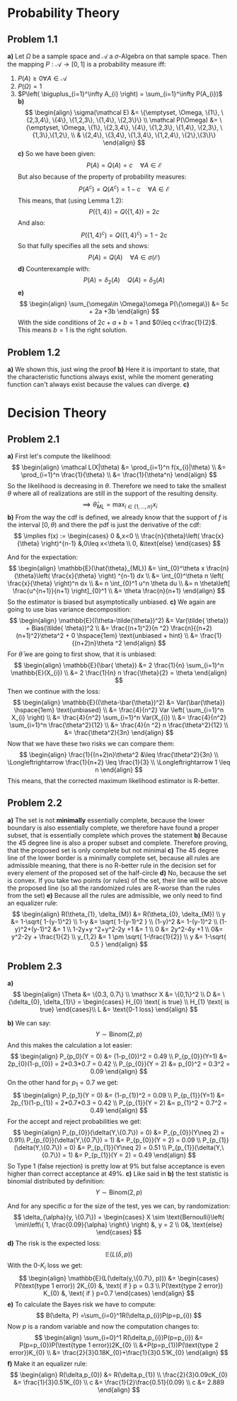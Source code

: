# Probability Theory
## Problem 1.1
**a)**
Let $\Omega$ be a sample space and $\mathcal A$ a $\sigma$-Algebra on that sample space. Then the mapping $P: \mathcal{A}\to [0,1]$  is a probability measure iff:
1. $P(A) \geq 0 \forall A\in \mathcal{A}$
2. $P(\Omega) = 1$
3. $P\left( \biguplus_{i=1}^\infty A_{i}  \right) = \sum_{i=1}^\infty P(A_{i})$
**b)**
$$
\begin{align}
\sigma(\mathcal E) &= \{\emptyset, \Omega, \{1\}, \{2,3,4\}, \{4\}, \{1,2,3\}, \{1,4\}, \{2,3\}\} \\
\mathcal P(\Omega) &= \{\emptyset, \Omega, \{1\}, \{2,3,4\}, \{4\}, \{1,2,3\}, \{1,4\}, \{2,3\}, \{1,3\},\{1,2\}, \\
& \{2,4\}, \{3,4\}, \{1,3,4\}, \{1,2,4\}, \{2\},\{3\}\}
\end{align}
$$
**c)**
So we have been given:
$$
P(A) = Q(A) = c \hspace{1em} \forall A\in \mathcal E
$$
But also because of the property of probability measures:
$$
P(A^c) = Q(A^c) = 1-c \hspace{1em} \forall A\in\mathcal E
$$
This means, that (using Lemma 1.2): 
$$
P(\{1,4\}) = Q(\{1,4\}) = 2c
$$
And also:
$$
P(\{1,4\}^c) = Q(\{1,4\}^c) = 1-2c
$$
So that fully specifies all the sets and shows:
$$
P(A) = Q(A) \hspace{1em} \forall A\in \sigma(\mathcal E)
$$
**d)**
Counterexample with:
$$
P(A) = \delta_{2}(A)\hspace{1em} Q(A)= \delta_{3}(A)
$$
**e)**
$$
\begin{align}
\sum_{\omega\in \Omega}\omega P(\{\omega\}) &= 5c + 2a +3b
\end{align}
$$
With the side conditions of $2c + a +b = 1$ and $0\leq c<\frac{1}{2}$. This means $b=1$ is the right solution. 
## Problem 1.2
**a)**
We shown this, just wing the proof
**b)**
Here it is important to state, that the characteristic functions always exist, while the moment generating function can't always exist because the values can diverge.
**c)**

# Decision Theory
## Problem 2.1
**a)**
First let's compute the likelihood:
$$
\begin{align}
\mathcal L(X|\theta) &= \prod_{i=1}^n f(x_{i}|\theta) \\
&= \prod_{i=1}^n \frac{1}{\theta} \\
&= \frac{1}{\theta^n}
\end{align}
$$
So the likelihood is decreasing in $\theta$. Therefore we need to take the smallest $\theta$ where all of realizations are still in the support of the resulting density.
$$
\implies  \hat{\theta}_{ML} = \max_{i\in\{1,\dots,n\}}x_{i}
$$
**b)**
From the way the cdf is defined, we already know that the support of $f$ is the interval $[0,\theta)$ and there the pdf is just the derivative of the cdf:
$$
\implies f(x) := \begin{cases}
0 &,x<0 \\
\frac{n}{\theta}\left( \frac{x}{\theta} \right)^{n-1} &,0\leq x<\theta  \\
0, &\text{else} 
\end{cases}
$$

And for the expectation:
$$
\begin{align}
\mathbb{E}(\hat{\theta}_{ML}) &= \int_{0}^\theta x  \frac{n}{\theta}\left( \frac{x}{\theta} \right) ^{n-1} dx \\
&= \int_{0}^\theta n \left( \frac{x}{\theta} \right)^n dx \\
&= n \int_{0}^1 u^n \theta du \\
&= n \theta\left[ \frac{u^{n+1}}{n+1} \right]_{0}^1  \\
&= \theta  \frac{n}{n+1}
\end{align}
$$
So the estimator is biased but asymptotically unbiased. 
**c)**
We again are going to use bias variance decomposition:
$$
\begin{align}
\mathbb{E}((\theta-\tilde{\theta})^2) &= Var(\tilde{ \theta}) + Bias(\tilde{ \theta})^2 \\
&= \frac{(n+1)^2}{n ^2} \frac{n}{(n+2)(n+1)^2}\theta^2 + 0 \hspace{1em} \text{unbiased + hint} \\
&= \frac{1}{(n+2)n}\theta ^2
\end{align}
$$
For $\bar{ \theta}$ we are going to first show, that it is unbiased:
$$
\begin{align}
\mathbb{E}(\bar{ \theta}) &= 2 \frac{1}{n} \sum_{i=1}^n \mathbb{E}(X_{i}) \\
&= 2 \frac{1}{n} n \frac{\theta}{2} = \theta
\end{align}
$$
Then we continue with the loss:
$$
\begin{align}
\mathbb{E}((\theta-\bar{\theta})^2) &= Var(\bar{\theta}) \hspace{1em} \text{unbiased} \\
&= \frac{4}{n^2} Var \left( \sum_{i=1}^n X_{i} \right)  \\
&= \frac{4}{n^2} \sum_{i=1}^n Var(X_{i}) \\
&= \frac{4}{n^2} \sum_{i=1}^n \frac{\theta^2}{12} \\
&= \frac{4}{n ^2} n \frac{\theta^2}{12} \\
&= \frac{\theta^2}{3n}
\end{align}
$$
Now that we have these two risks we can compare them:
$$
\begin{align}
\frac{1}{(n+2)n}\theta^2 &\leq \frac{\theta^2}{3n} \\
\Longleftrightarrow \frac{1}{n+2} \leq    \frac{1}{3} \\
\Longleftrightarrow 1 \leq n
\end{align}
$$
This means, that the corrected maximum likelihood estimator is R-better.
## Problem 2.2
**a)**
The set is not **minimally** essentially complete, because the lower boundary is also essentially complete, we therefore have found a proper subset, that is essentially complete which proves the statement 
**b)**
Because the 45 degree line is also a proper subset and complete. Therefore proving, that the proposed set is only complete but not minimal
**c)**
The 45 degree line of the lower border is a minimally complete set, because all rules are admissible meaning, that there is no R-better rule in the decision set for every element of the proposed set of the half-circle
**d)**
No, because the set is convex. If you take two points (or rules) of the set, their line will be above the proposed line (so all the randomized rules are R-worse than the rules from the set)
**e)**
Because all the rules are admissible, we only need to find an equalizer rule:
$$
\begin{align}
R(\theta_{1}, \delta_{M}) &= R(\theta_{0}, \delta_{M}) \\
y &= 1-\sqrt{ 1-(y-1)^2} \\
1-y &=  \sqrt{ 1-(y-1)^2 } \\
(1-y)^2 &= 1-(y-1)^2 \\
(1-y)^2+(y-1)^2 &= 1 \\
1-2y+y ^2+y^2-2y +1 &= 1 \\
0 &= 2y^2-4y +1 \\
0&= y^2-2y + \frac{1}{2} \\
y_{1,2} &= 1 \pm \sqrt{ 1-\frac{1}{2}}  \\
y &= 1-\sqrt{ 0.5 }
\end{align}
$$
## Problem 2.3
**a)**
$$
\begin{align}
\Theta &= \{0.3, 0.7\} \\
\mathscr X &= \{0,1\}^2 \\
D &= \{\delta_{0}, \delta_{1}\} = \begin{cases}
H_{0} \text{ is true} \\
H_{1} \text{ is true}
\end{cases}\\
L &=  \text{0-1 loss}
\end{align}
$$

**b)**
We can say:
$$
Y \sim \text{Binom}(2, p)
$$
And this makes the calculation a lot easier:
$$
\begin{align}
P_{p_0}(Y = 0) &= (1-p_{0})^2 = 0.49 \\
P_{p_{0}}(Y=1) &= 2p_{0}(1-p_{0}) = 2*0.3*0.7 =  0.42 \\
P_{p_{0}}(Y = 2) &= p_{0}^2 = 0.3^2 = 0.09
\end{align}
$$
On the other hand for $p_{1} = 0.7$ we get:
$$
\begin{align}
P_{p_1}(Y = 0) &= (1-p_{1})^2 = 0.09 \\
P_{p_{1}}(Y=1) &= 2p_{1}(1-p_{1}) = 2*0.7*0.3 =  0.42 \\
P_{p_{1}}(Y = 2) &= p_{1}^2 = 0.7^2 = 0.49
\end{align}
$$
For the accept and reject probabilities we get:
$$
\begin{align}
P_{p_{0}}(\delta(Y,\{0.7\}) = 0) &=  P_{p_{0}}(Y\neq 2) = 0.91\\
P_{p_{0}}(\delta(Y,\{0.7\}) = 1) &= P_{p_{0}}(Y = 2) = 0.09 \\
P_{p_{1}}(\delta(Y,\{0.7\}) = 0) &= P_{p_{1}}(Y\neq 2) = 0.51  \\
P_{p_{1}}(\delta(Y,\{0.7\}) = 1) &= P_{p_{1}}(Y = 2) = 0.49
\end{align}
$$
So Type 1 (false rejection) is pretty low at 9% but false acceptance is even higher than correct acceptance at 49%.
**c)**
Like said in **b)** the test statistic is binomial distributed by definition:
$$
Y\sim\text{Binom}(2, p)
$$

And for any specific $\alpha$ for the size of the test, yes we can, by randomization:
$$
\delta_{\alpha}(y, \{0.7\}) = \begin{cases}
X \sim \text{Bernoulli}\left( \min\left\{ 1, \frac{0.09}{\alpha} \right\} \right)
 &, y = 2 \\
0&, \text{else}
\end{cases}
$$
**d)**
The risk is the expected loss:
$$
\mathbb{E}(L(\delta, p))
$$
With the $\text{0-}K_{i}$ loss we get:
$$
\begin{align}
\mathbb{E}(L(\delta(y,\{0.7\}, p))) &= \begin{cases}
P(\text{type 1 error}) 2K_{0} &, \text{ if } p = 0.3 \\
P(\text{type 2 error}) K_{0} &, \text{ if } p=0.7
\end{cases}
\end{align}
$$
**e)**
To calculate the Bayes risk we have to compute:
$$
B(\delta, P) =\sum_{i=0}^1R(\delta,p_{i})P(p=p_{i})
$$
Now $p$ is a random variable and now the computation changes to:
$$
\begin{align}
\sum_{i=0}^1 R(\delta,p_{i})P(p=p_{i}) &= P(p=p_{0})P(\text{type 1 error})2K_{0} \\
&+P(p=p_{1})P(\text{type 2 error})K_{0} \\
&= \frac{2}{3}0.18K_{0}+\frac{1}{3}0.51K_{0}
\end{align}
$$
**f)**
Make it an equalizer rule:
$$
\begin{align}
R(\delta,p_{0}) &= R(\delta,p_{1}) \\
\frac{2}{3}0.09cK_{0} &= \frac{1}{3}0.51K_{0} \\
c &= \frac{1}{2}\frac{0.51}{0.09} \\
c &= 2.889
\end{align}
$$
